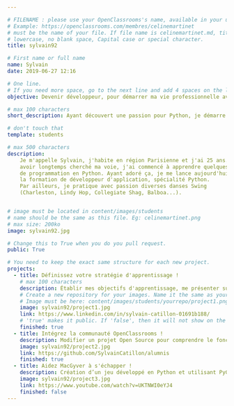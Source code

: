 ```yaml
---

# FILENAME : please use your OpenClassrooms's name, available in your url.
# Example: https://openclassrooms.com/membres/celinemartinet
# must be the name of your file. If file name is celinemartinet.md, title is celinemartinet.
# lowercase, no blank space, Capital case or special character.
title: sylvain92

# First name or full name
name: Sylvain
date: 2019-06-27 12:16

# One line.
# If you need more space, go to the next line and add 4 spaces on the left, as in 'description'.
objective: Devenir développeur, pour démarrer ma vie professionnelle avec un métier qui me plaît.

# max 100 characters
short_description: Ayant découvert une passion pour Python, je démarre la formation de développeur d'application.

# don't touch that
template: students

# max 500 characters
description:
    Je m'appelle Sylvain, j'habite en région Parisienne et j'ai 25 ans. Après
    avoir longtemps cherché ma voie, j'ai commencé à apprendre quelques bases
    de programmation en Python. Ayant adoré ça, je me lance aujourd'hui dans
    la formation de développeur d'application, spécialité Python.
    Par ailleurs, je pratique avec passion diverses danses Swing
    (Charleston, Lindy Hop, Collegiate Shag, Balboa...).


# image must be located in content/images/students
# name should be the same as this file. Eg: celinemartinet.png
# max size: 200ko
image: sylvain92.jpg

# Change this to True when you do you pull request.
public: True

# You need to keep the exact same structure for each new project.
projects:
  - title: Définissez votre stratégie d'apprentissage !
    # max 100 characters
    description: Établir mes objectifs d'apprentissage, me présenter sur Workplace et créer mon LinkedIn.
    # Create a new repository for your images. Name it the same as your nickname and profile picture.
    # Image must be here: content/images/students/yourrepo/project1.png
    image: sylvain92/project1.jpg
    link: https://www.linkedin.com/in/sylvain-catillon-01691b188/
    # 'true' makes it public. If 'false', then it will not show on the website.
    finished: true
  - title: Intégrez la communauté OpenClassrooms !
    description: Modifier un projet Open Source pour comprendre le fonctionnement de Git, de Github et des pull requests.
    image: sylvain92/project2.jpg
    link: https://github.com/SylvainCatillon/alumnis
    finished: true
  - title: Aidez MacGyver à s'échapper !
    description: Création d’un jeu développé en Python et utilisant PyGame.
    image: sylvain92/project3.jpg
    link: https://www.youtube.com/watch?v=UKTNWI0eYJ4
    finished: false
---
```

